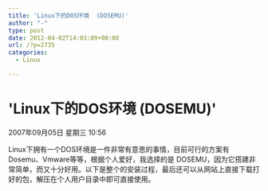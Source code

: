 ```yaml
---
title: 'Linux下的DOS环境  (DOSEMU)'
author: "-"
type: post
date: 2012-04-02T14:03:09+00:00
url: /?p=2735
categories:
  - Linux

---
```

# 'Linux下的DOS环境  (DOSEMU)'
2007年09月05日 星期三 10:56
  
Linux下拥有一个DOS环境是一件非常有意思的事情，目前可行的方案有Dosemu、Vmware等等，根据个人爱好，我选择的是 DOSEMU，因为它搭建非常简单，而又十分好用。以下是整个的安装过程，最后还可以从网站上直接下载打好的包，解压在个人用户目录中即可直接使用。